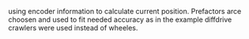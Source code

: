 using encoder information to calculate current position. Prefactors arce choosen and used to fit needed accuracy as in the example diffdrive crawlers were used instead of wheeles.
